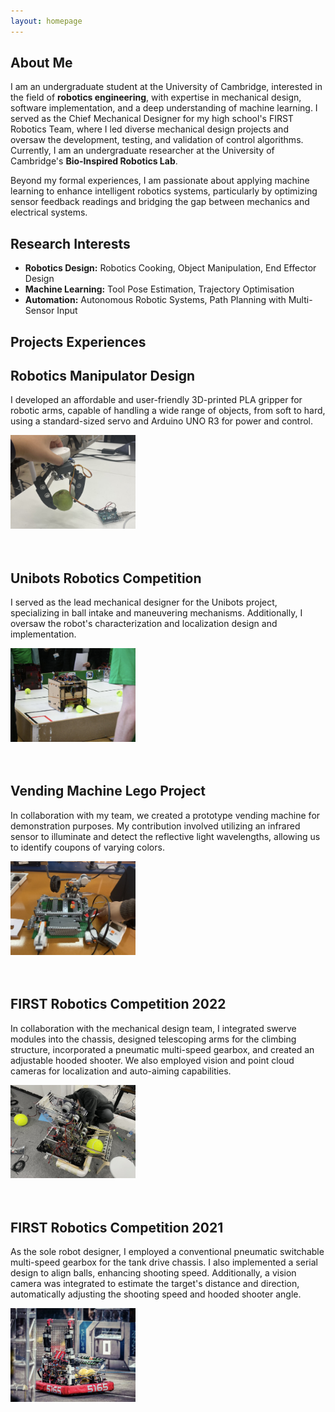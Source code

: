 ```yaml
---
layout: homepage
---
```


## About Me
I am an undergraduate student at the University of Cambridge, interested in the field of <strong>robotics engineering</strong>, with expertise in mechanical design, software implementation, and a deep understanding of machine learning. I served as the Chief Mechanical Designer for my high school's FIRST Robotics Team, where I led diverse mechanical design projects and oversaw the development, testing, and validation of control algorithms. Currently, I am an undergraduate researcher at the University of Cambridge's <strong>Bio-Inspired Robotics Lab</strong>.

Beyond my formal experiences, I am passionate about applying machine learning to enhance intelligent robotics systems, particularly by optimizing sensor feedback readings and bridging the gap between mechanics and electrical systems.



## Research Interests

- **Robotics Design:** Robotics Cooking, Object Manipulation, End Effector Design
- **Machine Learning:** Tool Pose Estimation, Trajectory Optimisation
- **Automation:** Autonomous Robotic Systems, Path Planning with Multi-Sensor Input



<!-- ## Publications

Coming soon... -->

<!-- - **Mnemonics Training: Multi-Class Incremental Learning without Forgetting**
  <br>
  **Yaoyao Liu**, Yuting Su, An-An Liu, Bernt Schiele, Qianru Sun
  <br>
  IEEE Conference on Computer Vision and Pattern Recognition. **CVPR 2020**.
  <br>
  [[PDF](https://arxiv.org/pdf/2002.10211.pdf)] [[Code](https://github.com/yaoyao-liu/mnemonics)] <strong><i style="color:#e74d3c">Oral Presentation</i></strong>
 -->



## Projects Experiences

<html lang="en">
<head>
    <meta charset="UTF-8">
    <meta name="viewport" content="width=device-width, initial-scale=1.0">
    <link rel="stylesheet" type="text/css" href="styles.css">
    <title>Text and Picture with Border</title>
</head>
<body>
    <div class="container">
        <div class="text">
            <h2>Robotics Manipulator Design</h2>
            <p>I developed an affordable and user-friendly 3D-printed PLA gripper for robotic arms, capable of handling a wide range of objects, from soft to hard, using a standard-sized servo and Arduino UNO R3 for power and control. </p>
        </div>
        <div class="image">
            <img src="assets/img/gripper.png" alt="gripper" width="200">
        </div>
    </div>
</body>
</html>
<br><br>


<html lang="en">
<head>
    <meta charset="UTF-8">
    <meta name="viewport" content="width=device-width, initial-scale=1.0">
    <link rel="stylesheet" type="text/css" href="styles.css">
    <title>Text and Picture with Border</title>
</head>
<body>
    <div class="container">
        <div class="text">
            <h2>Unibots Robotics Competition</h2>
            <p>I served as the lead mechanical designer for the Unibots project, specializing in ball intake and maneuvering mechanisms. Additionally, I oversaw the robot's characterization and localization design and implementation. </p>
        </div>
        <div class="image">
            <img src="assets/img/unibots.png" alt="unibots" width="200">
        </div>
    </div>
</body>
</html>
<br><br>


<html lang="en">
<head>
    <meta charset="UTF-8">
    <meta name="viewport" content="width=device-width, initial-scale=1.0">
    <link rel="stylesheet" type="text/css" href="styles.css">
    <title>Text and Picture with Border</title>
</head>
<body>
    <div class="container">
        <div class="text">
            <h2>Vending Machine Lego Project</h2>
            <p>In collaboration with my team, we created a prototype vending machine for demonstration purposes. My contribution involved utilizing an infrared sensor to illuminate and detect the reflective light wavelengths, allowing us to identify coupons of varying colors.</p>
        </div>
        <div class="image">
            <img src="assets/img/lego.png" alt="lego" width="200">
        </div>
    </div>
</body>
</html>
<br><br>


<html lang="en">
<head>
    <meta charset="UTF-8">
    <meta name="viewport" content="width=device-width, initial-scale=1.0">
    <link rel="stylesheet" type="text/css" href="styles.css">
    <title>Text and Picture with Border</title>
</head>
<body>
    <div class="container">
        <div class="text">
            <h2>FIRST Robotics Competition 2022</h2>
            <p>In collaboration with the mechanical design team, I integrated swerve modules into the chassis, designed telescoping arms for the climbing structure, incorporated a pneumatic multi-speed gearbox, and created an adjustable hooded shooter. We also employed vision and point cloud cameras for localization and auto-aiming capabilities.</p>
        </div>
        <div class="image">
            <img src="assets/img/frc2022.png" alt="frc2022" width="200">
        </div>
    </div>
</body>
</html>
<br><br>


<html lang="en">
<head>
    <meta charset="UTF-8">
    <meta name="viewport" content="width=device-width, initial-scale=1.0">
    <link rel="stylesheet" type="text/css" href="styles.css">
    <title>Text and Picture with Border</title>
</head>
<body>
    <div class="container">
        <div class="text">
            <h2>FIRST Robotics Competition 2021</h2>
            <p>As the sole robot designer, I employed a conventional pneumatic switchable multi-speed gearbox for the tank drive chassis. I also implemented a serial design to align balls, enhancing shooting speed. Additionally, a vision camera was integrated to estimate the target's distance and direction, automatically adjusting the shooting speed and hooded shooter angle.</p>
        </div>
        <div class="image">
            <img src="assets/img/frc2021.png" alt="frc2021" width="200">
        </div>
    </div>
</body>
</html>
